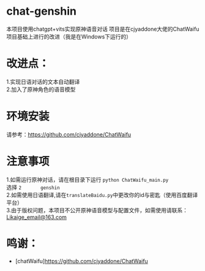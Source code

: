 # chat-genshin
本项目使用chatgpt+vits实现原神语音对话
项目是在cjyaddone大佬的ChatWaifu项目基础上进行的改进（我是在Windows下运行的）
# 改进点：
1.实现日语对话的文本自动翻译  
2.加入了原神角色的语音模型

# 环境安装
请参考：https://github.com/cjyaddone/ChatWaifu

# 注意事项
1.如需运行原神对话，请在根目录下运行
`python ChatWaifu_main.py`  
选择 `2       genshin`  
2.如需使用日语翻译,请在`translateBaidu.py`中更改你的id与密匙（使用百度翻译平台）  
3.由于版权问题，本项目不公开原神语音模型与配置文件，如需使用请联系：Likaige_email@163.com  

# <span id="915">鸣谢：</span>
- [chatWaifu]https://github.com/cjyaddone/ChatWaifu

